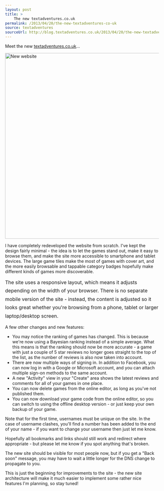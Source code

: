 ```yaml
---
layout: post
title: >
    The new textadventures.co.uk
permalink: /2013/04/20/the-new-textadventures-co-uk
source: textadventures
sourceUrl: http://blog.textadventures.co.uk/2013/04/20/the-new-textadventures-co-uk/
---
```

Meet the new <a href="http://textadventures.co.uk">textadventures.co.uk</a>...

<a href="http://textadventures.co.uk"><img class="aligncenter size-large wp-image-2186" alt="New website" src="http://textadventuresblog.files.wordpress.com/2013/04/site1.png?w=625" width="625" height="608" /></a>

I have completely redeveloped the website from scratch. I've kept the design fairly minimal - the idea is to let the games stand out, make it easy to browse them, and make the site more accessible to smartphone and tablet devices. The large game tiles make the most of games with cover art, and the more easily browsable and tappable category badges hopefully make different kinds of games more discoverable.

<span style="line-height:1.714285714;font-size:1rem;"><span style="line-height:1.714285714;font-size:1rem;">The site uses a responsive layout, which means it adjusts depending on the width of your browser. There is no separate mobile version of the site - instead, the content is adjusted so it looks great whether you're browsing from a phone, tablet or larger laptop/desktop screen.</span></span>

A few other changes and new features:
<ul>
	<li>You may notice the ranking of games has changed. This is because we're now using a Bayesian ranking instead of a simple average. What this means is that the ranking should now be more accurate - a game with just a couple of 5 star reviews no longer goes straight to the top of the list, as the number of reviews is also now taken into account.</li>
	<li>There are now multiple ways of signing in. In addition to Facebook, you can now log in with a Google or Microsoft account, and you can attach multiple sign-on methods to the same account.</li>
	<li>A new "Activity" view in your "Create" area shows the latest reviews and comments for all of your games in one place.</li>
	<li>You can now delete games from the online editor, as long as you've not published them.</li>
	<li>You can now download your game code from the online editor, so you can switch to using the offline desktop version - or just keep your own backup of your game.</li>
</ul>
Note that for the first time, usernames must be unique on the site. In the case of username clashes, you'll find a number has been added to the end of your name - if you want to change your username then just let me know.

Hopefully all bookmarks and links should still work and redirect where appropriate - but please let me know if you spot anything that's broken.

The new site should be visible for most people now, but if you get a "Back soon" message, you may have to wait a little longer for the DNS change to propagate to you.

This is just the beginning for improvements to the site - the new site architecture will make it much easier to implement some rather nice features I'm planning, so stay tuned!